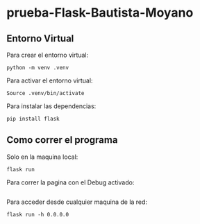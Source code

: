 # prueba-Flask-Bautista-Moyano

## Entorno Virtual

Para crear el entorno virtual:

```
python -m venv .venv
```

Para activar el entorno virtual:

```
Source .venv/bin/activate
```

Para instalar las dependencias:

```
pip install flask
```

## Como correr el programa

Solo en la maquina local:

```
flask run
```

Para correr la pagina con el Debug activado:

```

```

Para acceder desde cualquier maquina de la red:

```
flask run -h 0.0.0.0
```
